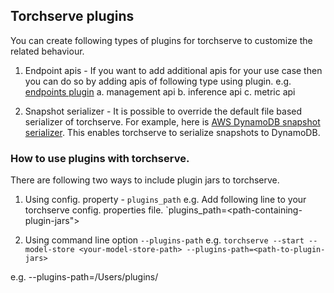 ## Torchserve plugins

You can create following types of plugins for torchserve to customize the related behaviour.

1. Endpoint apis - If you want to add additional apis for your use case then you can do so by adding apis
of following type using plugin. e.g. [endpoints plugin](../endpoints/)
    a. management api
    b. inference api
    c. metric api

2. Snapshot serializer - It is possible to override the default file based serializer of torchserve. For example,
here is [AWS DynamoDB snapshot serializer](../DDBEndPoint). This enables torchserve to serialize snapshots to DynamoDB.

### How to use plugins with torchserve.
There are following two ways to include plugin jars to torchserve.

1. Using config. property - `plugins_path`
e.g.
Add following line to your torchserve config. properties file.
`plugins_path=<path-containing-plugin-jars">

2. Using command line option  `--plugins-path`
e.g.
`torchserve --start --model-store <your-model-store-path> --plugins-path=<path-to-plugin-jars>`

e.g. --plugins-path=/Users/plugins/
